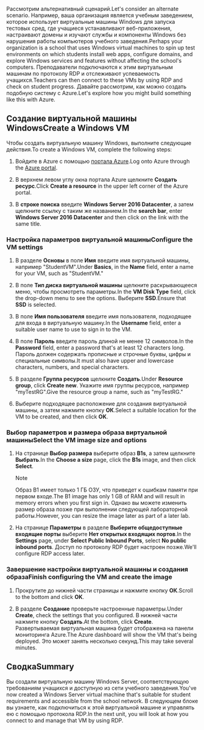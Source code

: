 <span data-ttu-id="0b29b-101">Рассмотрим альтернативный сценарий.</span><span class="sxs-lookup"><span data-stu-id="0b29b-101">Let's consider an alternate scenario.</span></span> <span data-ttu-id="0b29b-102">Например, ваша организация является учебным заведением, которое использует виртуальные машины Windows для запуска тестовых сред, где учащиеся устанавливают веб-приложения, настраивают домены и изучают службы и компоненты Windows без нарушения работы компьютеров учебного заведения.</span><span class="sxs-lookup"><span data-stu-id="0b29b-102">Perhaps your organization is a school that uses Windows virtual machines to spin up test environments on which students install web apps, configure domains, and explore Windows services and features without affecting the school's computers.</span></span> <span data-ttu-id="0b29b-103">Преподаватели подключаются к этим виртуальным машинам по протоколу RDP и отслеживают успеваемость учащихся.</span><span class="sxs-lookup"><span data-stu-id="0b29b-103">Teachers can then connect to these VMs by using RDP and check on student progress.</span></span> <span data-ttu-id="0b29b-104">Давайте рассмотрим, как можно создать подобную систему с Azure.</span><span class="sxs-lookup"><span data-stu-id="0b29b-104">Let's explore how you might build something like this with Azure.</span></span>

## <a name="create-a-windows-vm"></a><span data-ttu-id="0b29b-105">Создание виртуальной машины Windows</span><span class="sxs-lookup"><span data-stu-id="0b29b-105">Create a Windows VM</span></span>

<span data-ttu-id="0b29b-106">Чтобы создать виртуальную машину Windows, выполните следующие действия.</span><span class="sxs-lookup"><span data-stu-id="0b29b-106">To create a Windows VM, complete the following steps:</span></span>

1. <span data-ttu-id="0b29b-107">Войдите в Azure с помощью [портала Azure](https://portal.azure.com?azure-portal=true).</span><span class="sxs-lookup"><span data-stu-id="0b29b-107">Log onto Azure through the [Azure portal](https://portal.azure.com?azure-portal=true).</span></span>

1. <span data-ttu-id="0b29b-108">В верхнем левом углу окна портала Azure щелкните **Создать ресурс**.</span><span class="sxs-lookup"><span data-stu-id="0b29b-108">Click **Create a resource** in the upper left corner of the Azure portal.</span></span>

1. <span data-ttu-id="0b29b-109">В **строке поиска** введите **Windows Server 2016 Datacenter**, а затем щелкните ссылку с таким же названием.</span><span class="sxs-lookup"><span data-stu-id="0b29b-109">In the **search bar**, enter  **Windows Server 2016 Datacenter**  and then click on the link with the same title.</span></span>

### <a name="configure-the-vm-settings"></a><span data-ttu-id="0b29b-110">Настройка параметров виртуальной машины</span><span class="sxs-lookup"><span data-stu-id="0b29b-110">Configure the VM settings</span></span>

1. <span data-ttu-id="0b29b-111">В разделе **Основы** в поле **Имя** введите имя виртуальной машины, например "StudentVM".</span><span class="sxs-lookup"><span data-stu-id="0b29b-111">Under **Basics**, in the **Name** field, enter a name for your VM, such as "StudentVM."</span></span>

1. <span data-ttu-id="0b29b-112">В поле **Тип диска виртуальной машины** щелкните раскрывающееся меню, чтобы просмотреть параметры.</span><span class="sxs-lookup"><span data-stu-id="0b29b-112">In the **VM Disk Type** field, click the drop-down menu to see the options.</span></span> <span data-ttu-id="0b29b-113">Выберите **SSD**.</span><span class="sxs-lookup"><span data-stu-id="0b29b-113">Ensure that **SSD** is selected.</span></span>

1. <span data-ttu-id="0b29b-114">В поле **Имя пользователя** введите имя пользователя, подходящее для входа в виртуальную машину.</span><span class="sxs-lookup"><span data-stu-id="0b29b-114">In the **Username** field, enter a suitable user name to use to sign in to the VM.</span></span>

1. <span data-ttu-id="0b29b-115">В поле **Пароль** введите пароль длиной не менее 12 символов.</span><span class="sxs-lookup"><span data-stu-id="0b29b-115">In the **Password** field, enter a password that's at least 12 characters long.</span></span> <span data-ttu-id="0b29b-116">Пароль должен содержать прописные и строчные буквы, цифры и специальные символы.</span><span class="sxs-lookup"><span data-stu-id="0b29b-116">It must also have upper and lowercase characters, numbers, and special characters.</span></span>

1. <span data-ttu-id="0b29b-117">В разделе **Группа ресурсов** щелкните **Создать**.</span><span class="sxs-lookup"><span data-stu-id="0b29b-117">Under **Resource group**, click **Create new**.</span></span> <span data-ttu-id="0b29b-118">Укажите имя группы ресурсов, например "myTestRG".</span><span class="sxs-lookup"><span data-stu-id="0b29b-118">Give the resource group a name, such as "myTestRG."</span></span>

1. <span data-ttu-id="0b29b-119">Выберите подходящее расположение для создания виртуальной машины, а затем нажмите кнопку **ОК**.</span><span class="sxs-lookup"><span data-stu-id="0b29b-119">Select a suitable location for the VM to be created, and then click **OK**.</span></span>

### <a name="select-the-vm-image-size-and-options"></a><span data-ttu-id="0b29b-120">Выбор параметров и размера образа виртуальной машины</span><span class="sxs-lookup"><span data-stu-id="0b29b-120">Select the VM image size and options</span></span>

1. <span data-ttu-id="0b29b-121">На странице **Выбор размера** выберите образ **B1s**, а затем щелкните **Выбрать**.</span><span class="sxs-lookup"><span data-stu-id="0b29b-121">In the **Choose a size** page, click the **B1s** image, and then click **Select**.</span></span>

   > [!Note] 
   > <span data-ttu-id="0b29b-122">Образ B1 имеет только 1 ГБ ОЗУ, что приведет к ошибкам памяти при первом входе.</span><span class="sxs-lookup"><span data-stu-id="0b29b-122">The B1 image has only 1 GB of RAM and will result in memory errors when you first sign in.</span></span> <span data-ttu-id="0b29b-123">Однако вы можете изменить размер образа позже при выполнении следующей лабораторной работы.</span><span class="sxs-lookup"><span data-stu-id="0b29b-123">However, you can resize the image later as part of a later lab.</span></span>

1. <span data-ttu-id="0b29b-124">На странице **Параметры** в разделе **Выберите общедоступные входящие порты** выберите **Нет открытых входящих портов**.</span><span class="sxs-lookup"><span data-stu-id="0b29b-124">In the **Settings** page, under **Select Public Inbound Ports**, select **No public inbound ports**.</span></span> <span data-ttu-id="0b29b-125">Доступ по протоколу RDP будет настроен позже.</span><span class="sxs-lookup"><span data-stu-id="0b29b-125">We'll configure RDP access later.</span></span>

### <a name="finish-configuring-the-vm-and-create-the-image"></a><span data-ttu-id="0b29b-126">Завершение настройки виртуальной машины и создания образа</span><span class="sxs-lookup"><span data-stu-id="0b29b-126">Finish configuring the VM and create the image</span></span>

1. <span data-ttu-id="0b29b-127">Прокрутите до нижней части страницы и нажмите кнопку **ОК**.</span><span class="sxs-lookup"><span data-stu-id="0b29b-127">Scroll to the bottom and click **OK**.</span></span>

1. <span data-ttu-id="0b29b-128">В разделе **Создание** проверьте настроенные параметры.</span><span class="sxs-lookup"><span data-stu-id="0b29b-128">Under **Create**, check the settings that you configured.</span></span> <span data-ttu-id="0b29b-129">В нижней части нажмите кнопку **Создать**.</span><span class="sxs-lookup"><span data-stu-id="0b29b-129">At the bottom, click **Create**.</span></span> <span data-ttu-id="0b29b-130">Развертываемая виртуальная машина будет отображена на панели мониторинга Azure.</span><span class="sxs-lookup"><span data-stu-id="0b29b-130">The Azure dashboard will show the VM that's being deployed.</span></span> <span data-ttu-id="0b29b-131">Это может занять несколько секунд.</span><span class="sxs-lookup"><span data-stu-id="0b29b-131">This may take several minutes.</span></span>

## <a name="summary"></a><span data-ttu-id="0b29b-132">Сводка</span><span class="sxs-lookup"><span data-stu-id="0b29b-132">Summary</span></span>

<span data-ttu-id="0b29b-133">Вы создали виртуальную машину Windows Server, соответствующую требованиям учащихся и доступную из сети учебного заведения.</span><span class="sxs-lookup"><span data-stu-id="0b29b-133">You've now created a Windows Server virtual machine that's suitable for student requirements and accessible from the school network.</span></span> <span data-ttu-id="0b29b-134">В следующем блоке вы узнаете, как подключиться к этой виртуальной машине и управлять ею с помощью протокола RDP.</span><span class="sxs-lookup"><span data-stu-id="0b29b-134">In the next unit, you will look at how you connect to and manage that VM by using RDP.</span></span>
